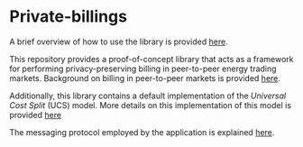 # Private-billings
A brief overview of how to use the library is provided [here](using_the_library.md).

This repository provides a proof-of-concept library that acts as a framework for performing privacy-preserving billing in peer-to-peer energy trading markets.
Background on billing in peer-to-peer markets is provided [here](billing_model.md).

Additionally, this library contains a default implementation of the _Universal Cost Split_ (UCS) model.
More details on this implementation of this model is provided [here](docs/universal_cost_split.md)

The messaging protocol employed by the application is explained [here](protocol.md).